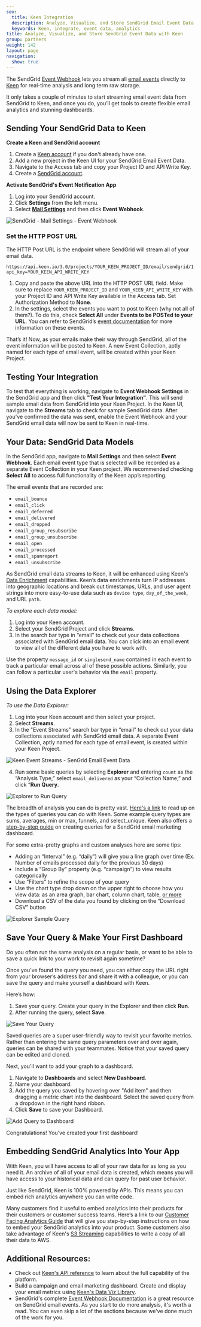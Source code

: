 ```yaml
---
seo:
  title: Keen Integration
  description: Analyze, Visualize, and Store SendGrid Email Event Data
  keywords: Keen, integrate, event data, analytics
title: Analyze, Visualize, and Store SendGrid Event Data with Keen
group: partners
weight: 142
layout: page
navigation:
  show: true
---
```

The SendGrid [Event Webhook]({{root_url}}/for-developers/tracking-events/event/) lets you stream all [email events]({{root_url}}/ui/analytics-and-reporting/email-activity-feed/) directly to <a href="https://keen.io/users/signup?utm_campaign=SendGrid%202020&utm_source=SendGrid&utm_medium=SendGrid%20Hosted%20Docs">Keen</a> for real-time analysis and long term raw storage.

It only takes a couple of minutes to start streaming email event data from SendGrid to Keen, and once you do, you’ll get tools to create flexible email analytics and stunning dashboards.


## 	Sending Your SendGrid Data to Keen

**Create a Keen and SendGrid account**

1. Create a [Keen account](https://keen.io/users/signup?utm_campaign=SendGrid%202020&utm_source=SendGrid&utm_medium=SendGrid%20Hosted%20Docs) if you don't already have one.
1. Add a new project in the Keen UI for your SendGrid Email Event Data.
1. Navigate to the Access tab and copy your Project ID and API Write Key.
1. Create a [SendGrid account](https://sendgrid.com/user/signup).

**Activate SendGrid's Event Notification App**

1. Log into your SendGrid account.
1. Click **Settings** from the left menu.
1. Select [**Mail Settings**](http://app.sendgrid.com/settings/mail_settings) and then click **Event Webhook**.

![SendGrid - Mail Settings - Event Webhook]({{root_url}}/images/keen/sendgrid_mailsettings_eventwebhook.png)

### 	Set the HTTP POST URL
The HTTP Post URL is the endpoint where SendGrid will stream all of your email data.

 ```
 https://api.keen.io/3.0/projects/YOUR_KEEN_PROJECT_ID/email/sendgrid/1.0?api_key=YOUR_KEEN_API_WRITE_KEY
 ```
1. Copy and paste the above URL into the HTTP POST URL field. Make sure to replace `YOUR_KEEN_PROJECT_ID` and `YOUR_KEEN_API_WRITE_KEY` with your Project ID and API Write Key available in the Access tab. Set Authorization Method to **None**.
2. In the settings, select the events you want to post to Keen (why not all of them?). To do this, check **Select All** under **Events to be POSTed to your URL**. You can refer to SendGrid’s [event documentation]({{root_url}}/for-developers/tracking-events/event/) for more information on these events.

That’s it! Now, as your emails make their way through SendGrid, all of the event information will be posted to Keen. A new Event Collection, aptly named for each type of email event, will be created within your Keen Project.

## 	Testing Your Integration

To test that everything is working, navigate to **Event Webhook Settings** in the SendGrid app and then click **"Test Your Integration"**. This will send sample email data from SendGrid into your Keen Project. In the Keen UI, navigate to the **Streams** tab to check for sample SendGrid data. After you've confirmed the data was sent, enable the Event Webhook and your SendGrid email data will now be sent to Keen in real-time.

## Your Data: SendGrid Data Models

In the SendGrid app, navigate to **Mail Settings** and then select  **Event Webhook**. Each email event type that is selected will be recorded as a separate Event Collection in your Keen project. We recommended checking **Select All** to access full functionality of the Keen app’s reporting.

 The email events that are recorded are:

- `email_bounce`
- `email_click`
- `email_deferred`
- `email_delivered`
- `email_dropped`
- `email_group_resubscribe`
- `email_group_unsubscribe`
- `email_open`
- `email_processed`
- `email_spamreport`
- `email_unsubscribe`

As SendGrid email data streams to Keen, it will be enhanced using Keen's [Data Enrichment](https://keen.io/docs/streams/data-enrichment-overview/) capabilities. Keen’s data enrichments turn IP addresses into geographic locations and break out timestamps, URLs, and user agent strings into more easy-to-use data such as `device type`, `day_of_the_week`, and URL `path`.

_To explore each data model:_
1. Log into your Keen account.
1. Select your SendGrid Project and click **Streams**.
1. In the search bar type in “email” to check out your data collections associated with SendGrid email data. You can click into an email event to view all of the different data you have to work with.

<call-out>

Use the property `message_id` or `singlesend_name` contained in each event to track a particular email across all of these possible actions. Similarly, you can follow a particular user's behavior via the `email` property.

</call-out>


## 	Using the Data Explorer

*To use the Data Explorer:*

1. Log into your Keen account and then select your project.
1. Select **Streams**.
1. In the "Event Streams" search bar type in “email” to check out your data collections associated with SendGrid email data. A separate Event Collection, aptly named for each type of email event, is created within your Keen Project.

![Keen Event Streams - SenGrid Email Event Data]({{root_url}}/images/keen/sendgrid_stream_new.png)

4. Run some basic queries by selecting **Explorer** and entering `count` as the “Analysis Type,” select `email_delivered` as your “Collection Name,” and click “**Run Query**.

![Explorer to Run Query]({{root_url}}/images/keen/sendgrid_basic_count_new.png)

The breadth of analysis you can do is pretty vast. [Here's a link](https://keen.io/docs/compute/) to read up on the types of queries you can do with Keen. Some example query types are sums, averages, min or max, funnels, and select_unique. Keen also offers a [step-by-step guide](https://www.keen.io/blog/how-to-build-sendgrid-email-marketing-dashboard-with-keenio) on creating queries for a SendGrid email marketing dashboard.

For some extra-pretty graphs and custom analyses here are some tips:

- Adding an “Interval” (e.g. “daily”) will give you a line graph over time (Ex. Number of emails processed daily for the previous 30 days)
- Include a “Group By” property (e.g. “campaign”)  to view results categorically
- Use “Filters” to refine the scope of your query
- Use the chart type drop down on the  upper right to choose how you view data: as an area graph, bar chart, column chart, table, [or more](https://keen.io/docs/data-visualizations/widgets/funnel-chart/)
- Download a CSV of the data you found by clicking on the “Download CSV” button

![Explorer Sample Query]({{root_url}}/images/keen/sendgrid_sample_query.png)

## Save Your Query & Make Your First Dashboard

Do you often run the same analysis on a regular basis, or want to be able to save a quick link to your work to revisit again sometime?

Once you’ve found the query you need, you can either copy the URL right from your browser’s address bar and share it with a colleague, or you can save the query and make yourself a dashboard with Keen.

Here’s how:

1. Save your query. Create your query in the Explorer and then click **Run**.
2. After running the query, select **Save**.

![Save Your Query]({{root_url}}/images/keen/sendgrid_saved_query_new.png)

Saved queries are a super user-friendly way to revisit your favorite metrics. Rather than entering the same query parameters over and over again, queries can be shared with your teammates. Notice that your saved query can be edited and cloned.

Next, you'll want to add your graph to a dashboard.
1. Navigate to **Dashboards** and select **New Dashboard**.
1. Name your dashboard.
1. Add the query you saved by hovering over "Add item" and then dragging a metric chart into the dashboard. Select the saved query from a dropdown in the right hand ribbon.
1. Click **Save** to save your Dashboard.

![Add Query to Dashboard]({{root_url}}/images/keen/sendgrid_create_dashboard_new.png)

Congratulations! You’ve created your first dashboard!

## Embedding SendGrid Analytics Into Your App
With Keen, you will have access to all of your raw data for as long as you need it. An archive of all of your email data is created, which means you will have access to your historical data and can query for past user behavior.

Just like SendGrid, Keen is 100% powered by APIs. This means you can embed rich analytics anywhere you can write code.

Many customers find it useful to embed analytics into their products for their customers or customer success teams. Here’s a link to our [Customer Facing Analytics Guide](https://keen.io/docs/visualize/customer-facing-analytics/) that will give you step-by-step instructions on how to embed your SendGrid analytics into your product. Some customers also take advantage of Keen's [S3 Streaming](https://keen.io/docs/streams/extended-functionality/amazon-s3/) capabilities to write a copy of all their data to AWS.


## 	Additional Resources:

- Check out [Keen's API reference](https://keen.io/docs/api/) to learn about the full capability of the platform.
- Build a campaign and email marketing dashboard. Create and display your email metrics using [Keen's Data Viz Library](http://keen.io/docs/data-visualizations/create-dashboard/).
- SendGrid's complete [Event Webhook Documentation]({{root_url}}/for-developers/tracking-events/event/) is a great resource on SendGrid email events. As you start to do more analysis, it's worth a read. You can even skip a lot of the sections because we've done much of the work for you.
